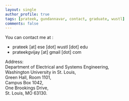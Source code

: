 ```yaml
---
layout: single
author_profile: true
tags: [prateek, gundannavar, contact, graduate, wustl]
comments: false
---
```


You can contact me at :  
* prateek [at] ese [dot] wustl [dot] edu
* prateekgvijay [at] gmail [dot] com

Address:  
Department of Electrical and Systems Engineering,  
Washington University in St. Louis,  
Green Hall, Room 1101,  
Campus Box 1042,  
One Brookings Drive,  
St. Louis, MO 63130.